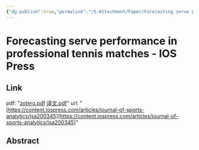 ```yaml
---
{"dg-publish":true,"permalink":"/5-Attachment/Paper/Forecasting serve performance in professional tennis matches - IOS Press/"}
---
```


# Forecasting serve performance in professional tennis matches - IOS Press
## Link
pdf: "[zotero.pdf](zotero://open-pdf/library/items/Q4ZDRW8X) [译文.pdf](zotero://open-pdf/library/items/J2VPEIT6)"
url: "[https://content.iospress.com/articles/journal-of-sports-analytics/jsa200345](https://content.iospress.com/articles/journal-of-sports-analytics/jsa200345)"
## Abstract
